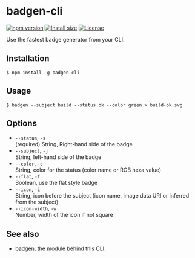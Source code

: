 # badgen-cli

[![npm version][npm-src]][npm-href]
[![Install size][packagephobia-src]][packagephobia-href]
[![License][license-src]][license-href]

Use the fastest badge generator from your CLI.

## Installation

    $ npm install -g badgen-cli

## Usage

    $ badgen --subject build --status ok --color green > build-ok.svg

## Options

 * `--status`, `-s`<br>
    (required) String, Right-hand side of the badge
 * `--subject`, `-j`<br>
    String, left-hand side of the badge
 * `--color`, `-c`<br>
    String, color for the status (color name or RGB hexa value)
 * `--flat`, `-f`<br>
    Boolean, use the flat style badge
 * `--icon`, `-i`<br>
    String, icon before the subject (icon name, image data URI or inferred from the subject)
 * `--icon-width`, `-w`<br>
    Number, width of the icon if not square

## See also

- [badgen](https://github.com/badgen/badgen), the module behind this CLI.

[npm-src]: https://badgen.net/npm/v/badgen-cli
[npm-href]: https://www.npmjs.com/package/badgen-cli
[packagephobia-src]: https://badgen.net/packagephobia/install/badgen-cli
[packagephobia-href]: https://packagephobia.now.sh/result?p=badgen-cli
[license-src]: https://badgen.net/github/license/badgen/badgen-cli
[license-href]: LICENSE
